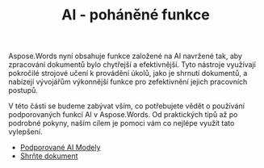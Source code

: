 ﻿---
title: AI - poháněné funkce
second_title: Aspose.Words pro Python via .NET
articleTitle: AI - poháněné funkce
linktitle: AI - poháněné funkce
type: docs
weight: 35
description: "Aspose.Words pro Python zavádí nástroje založené na AI, jako je shrnutí dokumentů, pro zvýšení efektivity. Naučte se používat funkce založené na AI s tipy a podrobnými pokyny."
url: /cs/python-net/ai-powered-features/
timestamp: 2024-11-26-12-00-00
---

Aspose.Words nyní obsahuje funkce založené na AI navržené tak, aby zpracování dokumentů bylo chytřejší a efektivnější. Tyto nástroje využívají pokročilé strojové učení k provádění úkolů, jako je shrnutí dokumentů, a nabízejí vývojářům výkonnější funkce pro zefektivnění jejich pracovních postupů.

V této části se budeme zabývat vším, co potřebujete vědět o používání podporovaných funkcí AI v Aspose.Words. Od praktických tipů až po podrobné pokyny, naším cílem je pomoci vám co nejlépe využít tato vylepšení.

* [Podporované AI Modely](/words/python-net/supported-ai-models/)
* [Shrňte dokument](/words/python-net/summarize-a-document/)
